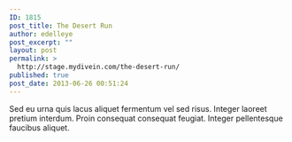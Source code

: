 ```yaml
---
ID: 1815
post_title: The Desert Run
author: edelleye
post_excerpt: ""
layout: post
permalink: >
  http://stage.mydivein.com/the-desert-run/
published: true
post_date: 2013-06-26 00:51:24
---
```

Sed eu urna quis lacus aliquet fermentum vel sed risus. Integer laoreet pretium interdum. Proin consequat consequat feugiat. Integer pellentesque faucibus aliquet.